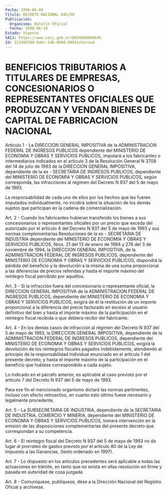 ```yaml
---
Fecha: 1998-06-04
Título: DECRETO NACIONAL 645/98
Publicación:
  Organismo: Boletín Oficial
  Fecha: 1998-06-10
Estado: Vigente
SAIJ: https://www.saij.gob.ar/DN19980000645
Id: 123456789-0abc-546-0000-8991soterced
---
```

# BENEFICIOS TRIBUTARIOS A TITULARES DE EMPRESAS, CONCESIONARIOS O REPRESENTANTES OFICIALES QUE PRODUZCAN Y VENDAN BIENES DE CAPITAL DE FABRICACION NACIONAL

<a id="1"></a>
Artículo  1  - La DIRECCION GENERAL IMPOSITIVA de la ADMINISTRACION FEDERAL DE INGRESOS PUBLICOS dependiente del MINISTERIO DE ECONOMIA Y  OBRAS  Y  SERVICIOS  PUBLICOS,  imputará  a  los  fabricantes  o intermediarios  indicados en el artículo 3 de la Resolución General N 3708 del 14 de  julio de 1993 de la DIRECCION GENERAL IMPOSITIVA, dependiente de la ex - SECRETARIA DE INGRESOS PUBLICOS, dependiente del MINISTERIO DE ECONOMIA  Y  OBRAS  Y  SERVICIOS  PUBLICOS, según corresponda, las infracciones al régimen del Decreto N 937 del 5 de mayo de 1993.

La  responsabilidad  de  cada uno de ellos por los hechos  que  les fueren imputados individualmente, no incidirá sobre la situación de los demás sujetos que participan  en  la cadena de comercialización.

<a id="2"></a>
Art. 2 - Cuando los fabricantes hubieran  transferido  los bienes a sus  concesionarios  o  representantes oficiales por un precio  que exceda del autorizado por  el artículo 4 del Decreto N 937 del 5 de mayo de 1993 y sus normas complementarias  Resoluciones  de la ex - SECRETARIA  DE  INDUSTRIA dependiente del MINISTERIO DE ECONOMIA  Y OBRAS Y SERVICIOS  PUBLICOS, Nros. 21 del 13 de enero de 1994 y 276 del 3 de noviembre de  1994, la DIRECCION GENERAL IMPOSITIVA, de la ADMINISTRACION  FEDERAL  DE   INGRESOS  PUBLICOS,  dependiente  del MINISTERIO DE ECONOMIA Y OBRAS  Y  SERVICIOS PUBLICOS, dispondrá la pérdida  del beneficio y la devolución  a  la  misma  de  una  suma proporcional  a  las  diferencias  de  precios referidas y hasta el importe  máximo  del  reintegro  fiscal  percibido    por  aquéllos.

<a id="3"></a>
Art.  3  - Si la infracción fuera del concesionario o representante oficial, la  DIRECCION  GENERAL  IMPOSITIVA  de  la  ADMINISTRACION FEDERAL  DE  INGRESOS  PUBLICOS,  dependiente  del  MINISTERIO   DE ECONOMIA Y OBRAS Y SERVICIOS PUBLICOS, exigirá de él la restitución de  un importe proporcional a la diferencia del precio facturado en exceso  al usuario definitivo del bien y hasta el importe máximo de la participación  en  el  reintegro  fiscal  recibida o que debiera recibir del fabricante.

<a id="4"></a>
Art. 4 - En los demás casos de infracción al régimen  del Decreto N 937  del  5  de  mayo  de  1993,  la  DIRECCION GENERAL IMPOSITIVA, dependiente  de  la ADMINISTRACION FEDERAL  DE  INGRESOS  PUBLICOS, dependiente  del  MINISTERIO   DE  ECONOMIA  Y  OBRAS  Y  SERVICIOS PUBLICOS, exigirá la devolución  de los reintegros fiscales pagados indebidamente,  atendiendo  al  principio   de  la  responsabilidad individual enunciado en el artículo 1 del presente decreto; y hasta el importe máximo de la participación en el  beneficio  que hubiese correspondido a cada sujeto.

Lo  indicado en el párrafo anterior, es aplicable al caso  previsto por el  artículo  7  del  Decreto  N  937  del  5 de mayo de 1993.

Para ese fin el mencionado organismo dictará las normas pertinentes, incluso con efecto retroactivo, en cuanto  esto último fuese necesario y legalmente procedente.

<a id="5"></a>
Art.   5  -  La  SUBSECRETARIA  DE  INDUSTRIA,  dependiente  de  la SECRETARIA  DE  INDUSTRIA,  COMERCIO  Y  MINERIA,  dependiente  del MINISTERIO  DE  ECONOMIA  Y  OBRAS  Y  SERVICIOS  PUBLICOS,  tomará intervención en la emisión de las disposiciones complementarias del presente decreto que correspondan a su competencia.

<a id="6"></a>
Art.  6  -  El  reintegro fiscal del Decreto N 937 del 5 de mayo de 1993 no da lugar al prorrateo de gastos previsto por el artículo 80 de la Ley de Impuesto  a  las  Ganancias,  (texto ordenado en 1997).

<a id="7"></a>
Art. 7 - Lo dispuesto en los artículos precedentes será aplicable a todas las actuaciones en trámite, en tanto que  no  exista en ellas resolución   en  firme  y  pasada  en  autoridad  de  cosa  juzgada.

<a id="8"></a>
Art. 8 - Comuníquese,  publíquese, dése a la Dirección Nacional del Registro Oficial y archívese.